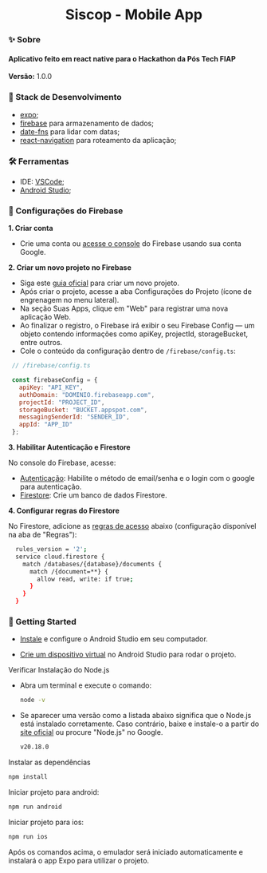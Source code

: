 <h1 align="center">Siscop - Mobile App</h1>

### ✨ Sobre

<h4>Aplicativo feito em react native para o Hackathon da Pós Tech FIAP</h4>

<b>Versão:</b> 1.0.0

### 📌 Stack de Desenvolvimento

- [expo](https://expo.dev/);
- [firebase](https://firebase.google.com) para armazenamento de dados;
- [date-fns](https://date-fns.org/) para lidar com datas;
- [react-navigation](https://reactnavigation.org/) para roteamento da aplicação;

### 🛠 Ferramentas
- IDE: [VSCode](https://code.visualstudio.com/);
- [Android Studio](https://developer.android.com/studio);

### 🔧 Configurações do Firebase

<b>1. Criar conta</b>

  - Crie uma conta ou [acesse o console](https://console.firebase.google.com/) do Firebase usando sua conta Google.

<b>2. Criar um novo projeto no Firebase</b>

  - Siga este [guia oficial](https://firebase.google.com/docs/web/setup) para criar um novo projeto.
  - Após criar o projeto, acesse a aba Configurações do Projeto (ícone de engrenagem no menu lateral).
  - Na seção Suas Apps, clique em "Web" para registrar uma nova aplicação Web.
  - Ao finalizar o registro, o Firebase irá exibir o seu Firebase Config — um objeto contendo informações como apiKey, projectId, storageBucket, entre outros.
  - Cole o conteúdo da configuração dentro de ```/firebase/config.ts```:
   ```js
    // /firebase/config.ts

    const firebaseConfig = {
      apiKey: "API_KEY",
      authDomain: "DOMINIO.firebaseapp.com",
      projectId: "PROJECT_ID",
      storageBucket: "BUCKET.appspot.com",
      messagingSenderId: "SENDER_ID",
      appId: "APP_ID"
    };
  ```

<b>3. Habilitar Autenticação e Firestore</b>

  No console do Firebase, acesse:

  - [Autenticação](https://firebase.google.com/docs/auth/web/email-link-auth): Habilite o método de email/senha e o login com o google para autenticação.
  - [Firestore](https://firebase.google.com/docs/firestore/quickstart): Crie um banco de dados Firestore.

<b>4. Configurar regras do Firestore</b>

  No Firestore, adicione as [regras de acesso](https://firebase.google.com/docs/firestore/security/get-started) abaixo (configuração disponível na aba de "Regras"):
  ```bash
    rules_version = '2';
    service cloud.firestore {
      match /databases/{database}/documents {
        match /{document=**} {
          allow read, write: if true;
        }
      }
    }
  ```

### 🎯 Getting Started

- [Instale](https://developer.android.com/studio/install) e configure o Android Studio em seu computador. 

- [Crie um dispositivo virtual](https://developer.android.com/studio/run/managing-avds) no Android Studio para rodar o projeto.

Verificar Instalação do Node.js

- Abra um terminal e execute o comando:
    
  ```bash
  node -v
  ```
    
- Se aparecer uma versão como a listada abaixo significa que o Node.js está instalado corretamente. Caso contrário, baixe e instale-o a partir do [site oficial](https://nodejs.dev/en/learn/) ou procure "Node.js" no Google.
    
  ```bash
  v20.18.0
  ```

Instalar as dependências

```bash
npm install
```

Iniciar projeto para android:

```bash
npm run android
```

Iniciar projeto para ios:

```bash
npm run ios
```

Após os comandos acima, o emulador será iniciado automaticamente e instalará o app Expo para utilizar o projeto.